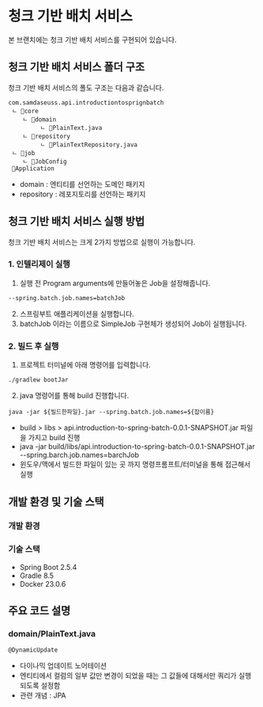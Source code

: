 # 청크 기반 배치 서비스
본 브랜치에는 청크 기반 배치 서비스를 구현되어 있습니다.

## 청크 기반 배치 서비스 폴더 구조
청크 기반 배치 서비스의 폴도 구조는 다음과 같습니다.
```
com.samdaseuss.api.introductiontosprignbatch
 ﾤ 💾core
    ﾤ 💾domain
         ﾤ 📄PlainText.java
    ﾤ 💾repository
         ﾤ 📄PlainTextRepository.java
 ﾤ 💾job
    ﾤ 📄JobConfig
 📄Application
```
* domain : 엔티티를 선언하는 도메인 패키지
* repository : 레포지토리를 선언하는 패키지

## 청크 기반 배치 서비스 실행 방법
청크 기반 배치 서비스는 크게 2가지 방법으로 실행이 가능합니다.
### 1. 인텔리제이 실행
1. 실행 전 Program arguments에 만들어놓은 Job을 설정해줍니다.
```setup
--spring.batch.job.names=batchJob
```
2. 스프링부트 애플리케이션을 실행합니다. 
3. batchJob 이라는 이름으로 SimpleJob 구현체가 생성되어 Job이 실행됩니다.

### 2. 빌드 후 실행
1. 프로젝트 터미널에 아래 명령어를 입력합니다.
```terminal
./gradlew bootJar
```
2. java 명령어를 통해 build 진행합니다.
```terminal
java -jar ${빌드한파일}.jar --spring.batch.job.names=${잡이름}
```
* build > libs > api.introduction-to-spring-batch-0.0.1-SNAPSHOT.jar 파일을 가지고 build 진행
* java -jar build/libs/api.introduction-to-spring-batch-0.0.1-SNAPSHOT.jar --spring.barch.job.names=barchJob
* 윈도우/맥에서 빌드한 파일이 있는 곳 까지 명령프롬프트/터미널을 통해 접근해서 실행

## 개발 환경 및 기술 스택
### 개발 환경
### 기술 스택
* Spring Boot 2.5.4
* Gradle 8.5
* Docker 23.0.6

## 주요 코드 설명
### domain/PlainText.java
`@DynamicUpdate`
* 다이나믹 업데이트 노어테이션
* 엔티티에서 컬럼의 일부 값만 변경이 되었을 때는 그 값들에 대해서만 쿼리가 실행되도록 설정함
* 관련 개념 : JPA

